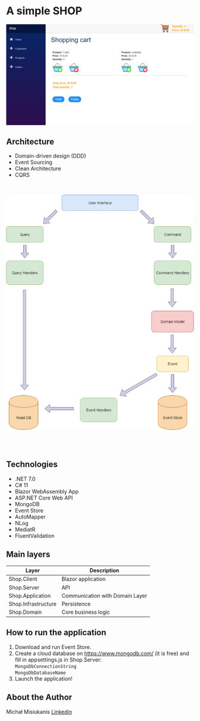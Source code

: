 # A simple SHOP

![shop](screen.png)

## Architecture

- Domain-driven design (DDD)
- Event Sourcing
- Clean Architecture
- CQRS

<br/>

![shop](diagram_transparent.png)

<br/><br/>

## Technologies
- .NET 7.0
- C# 11
- Blazor WebAssembly App
- ASP.NET Core Web API
- MongoDB
- Event Store
- AutoMapper
- NLog
- MediatR
- FluentValidation


## Main layers

| Layer | Description |
| ------ | ------ |
| Shop.Client | Blazor application |
| Shop.Server | API |
| Shop.Application | Communication with Domain Layer |
| Shop.Infrastructure | Persistence |
| Shop.Domain | Core business logic |


## How to run the application
1. Download and run Event Store.
2. Create a cloud database on https://www.mongodb.com/ (it is free) and fill in appsettings.js in Shop.Server: <br/>
```MongoDbConnectionString``` <br/>
```MongoDbDatabaseName``` <br/>
3. Launch the application!


## About the Author
Michał Misiukanis
[Linkedin](https://www.linkedin.com/in/micha%C5%82-misiukanis-875129119/)

